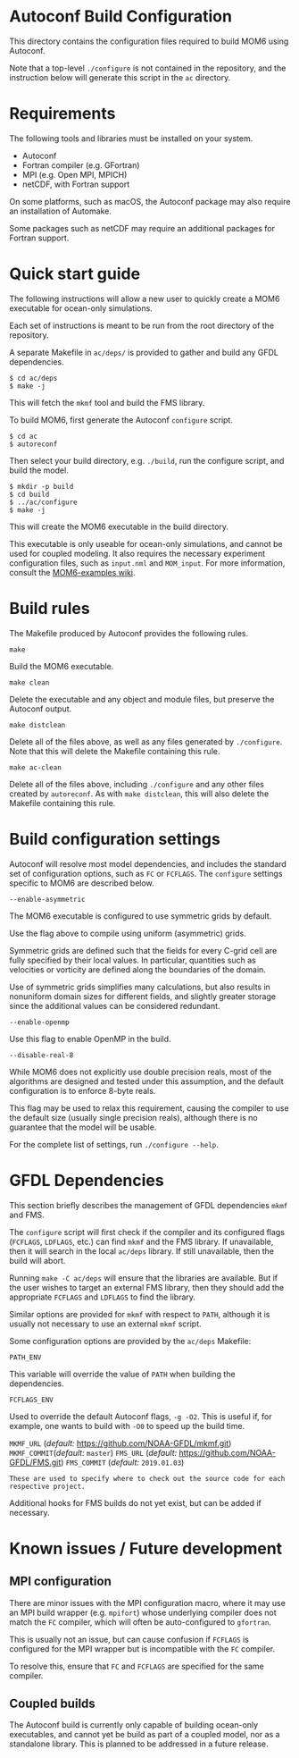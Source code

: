 # Autoconf Build Configuration

This directory contains the configuration files required to build MOM6 using
Autoconf.

Note that a top-level `./configure` is not contained in the repository, and the
instruction below will generate this script in the `ac` directory.


# Requirements

The following tools and libraries must be installed on your system.

* Autoconf
* Fortran compiler (e.g. GFortran)
* MPI (e.g. Open MPI, MPICH)
* netCDF, with Fortran support

On some platforms, such as macOS, the Autoconf package may also require an
installation of Automake.

Some packages such as netCDF may require an additional packages for Fortran
support.


# Quick start guide

The following instructions will allow a new user to quickly create a MOM6
executable for ocean-only simulations.

Each set of instructions is meant to be run from the root directory of the
repository.

A separate Makefile in `ac/deps/` is provided to gather and build any GFDL
dependencies.
```
$ cd ac/deps
$ make -j
```
This will fetch the `mkmf` tool and build the FMS library.

To build MOM6, first generate the Autoconf `configure` script.
```
$ cd ac
$ autoreconf
```
Then select your build directory, e.g. `./build`, run the configure script, and
build the model.
```
$ mkdir -p build
$ cd build
$ ../ac/configure
$ make -j
```
This will create the MOM6 executable in the build directory.

This executable is only useable for ocean-only simulations, and cannot be used
for coupled modeling.  It also requires the necessary experiment configuration
files, such as `input.nml` and `MOM_input`.  For more information, consult the
[MOM6-examples wiki](https://github.com/NOAA-GFDL/MOM6-examples/wiki).


# Build rules

The Makefile produced by Autoconf provides the following rules.

``make``

  Build the MOM6 executable.

``make clean``

  Delete the executable and any object and module files, but preserve the
  Autoconf output.

``make distclean``

  Delete all of the files above, as well as any files generated by
  `./configure`.  Note that this will delete the Makefile containing this rule.

``make ac-clean``

  Delete all of the files above, including `./configure` and any other files
  created by `autoreconf`.  As with `make distclean`, this will also delete the
  Makefile containing this rule.


# Build configuration settings

Autoconf will resolve most model dependencies, and includes the standard set of
configuration options, such as `FC` or `FCFLAGS`.  The `configure` settings
specific to MOM6 are described below.

`--enable-asymmetric`
  
  The MOM6 executable is configured to use symmetric grids by default.

  Use the flag above to compile using uniform (asymmetric) grids.

  Symmetric grids are defined such that the fields for every C-grid cell are 
  fully specified by their local values.  In particular, quantities such as 
  velocities or vorticity are defined along the boundaries of the domain.

  Use of symmetric grids simplifies many calculations, but also results in
  nonuniform domain sizes for different fields, and slightly greater storage
  since the additional values can be considered redundant.

`--enable-openmp`

  Use this flag to enable OpenMP in the build.

`--disable-real-8`

  While MOM6 does not explicitly use double precision reals, most of the
  algorithms are designed and tested under this assumption, and the default
  configuration is to enforce 8-byte reals.

  This flag may be used to relax this requirement, causing the compiler to use
  the default size (usually single precision reals), although there is no
  guarantee that the model will be usable.

For the complete list of settings, run `./configure --help`.


# GFDL Dependencies

This section briefly describes the management of GFDL dependencies `mkmf` and
FMS.

The `configure` script will first check if the compiler and its configured
flags (`FCFLAGS`, `LDFLAGS`, etc.) can find `mkmf` and the FMS library.  If
unavailable, then it will search in the local `ac/deps` library.  If still
unavailable, then the build will abort.

Running `make -C ac/deps` will ensure that the libraries are available.  But if
the user wishes to target an external FMS library, then they should add the 
appropriate `FCFLAGS` and `LDFLAGS` to find the library.

Similar options are provided for `mkmf` with respect to `PATH`, although it
is usually not necessary to use an external `mkmf` script.

Some configuration options are provided by the `ac/deps` Makefile:

`PATH_ENV`

  This variable will override the value of `PATH` when building the dependencies.

`FCFLAGS_ENV`

  Used to override the default Autoconf flags, `-g -O2`.  This is useful if,
  for example, one wants to build with `-O0` to speed up the build time.

`MKMF_URL` (*default:* https://github.com/NOAA-GFDL/mkmf.git)
`MKMF_COMMIT`(*default:* `master`)
`FMS_URL` (*default:* https://github.com/NOAA-GFDL/FMS.git)
`FMS_COMMIT` (*default:* `2019.01.03`)
  
    These are used to specify where to check out the source code for each 
    respective project.

Additional hooks for FMS builds do not yet exist, but can be added if
necessary.


# Known issues / Future development

## MPI configuration

There are minor issues with the MPI configuration macro, where it may use an
MPI build wrapper (e.g. `mpifort`)  whose underlying compiler does not match
the `FC` compiler, which will often be auto-configured to `gfortran`.

This is usually not an issue, but can cause confusion if `FCFLAGS` is
configured for the MPI wrapper but is incompatible with the `FC` compiler.

To resolve this, ensure that `FC` and `FCFLAGS` are specified for the same
compiler.


## Coupled builds

The Autoconf build is currently only capable of building ocean-only
executables, and cannot yet be build as part of a coupled model, nor as a
standalone library.  This is planned to be addressed in a future release.
